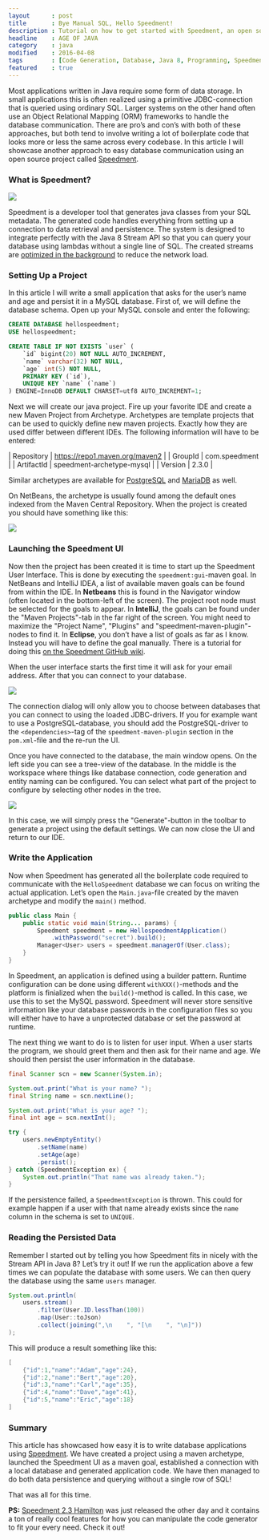 ```yaml
---
layout      : post
title       : Bye Manual SQL, Hello Speedment!
description : Tutorial on how to get started with Speedment, an open source framework for writing database applications in Java 8 without SQL.
headline    : AGE OF JAVA
category    : java
modified    : 2016-04-08
tags        : [Code Generation, Database, Java 8, Programming, Speedment, SQL, Stream, Tutorial, User Interface]
featured    : true
---
```


Most applications written in Java require some form of data storage. In small applications this is often realized using a primitive JDBC-connection that is queried using ordinary SQL. Larger systems on the other hand often use an Object Relational Mapping (ORM) frameworks to handle the database communication. There are pro’s and con’s with both of these approaches, but both tend to involve writing a lot of boilerplate code that looks more or less the same across every codebase. In this article I will showcase another approach to easy database communication using an open source project called [Speedment](https://github.com/speedment/speedment).

### What is Speedment?

![](https://1.bp.blogspot.com/-mE0IVu3Z7Dk/Vwg4lFJx4PI/AAAAAAAAEvw/x_aDWWzgknM6WA7AcPezNzi3lAYnenGpQ/s320/Hello-Speedment.png)

Speedment is a developer tool that generates java classes from your SQL metadata. The generated code handles everything from setting up a connection to data retrieval and persistence. The system is designed to integrate perfectly with the Java 8 Stream API so that you can query your database using lambdas without a single line of SQL. The created streams are [optimized in the background](https://dzone.com/articles/parsing-java-8-streams-into-sql) to reduce the network load.

### Setting Up a Project

In this article I will write a small application that asks for the user’s name and age and persist it in a MySQL database. First of, we will define the database schema. Open up your MySQL console and enter the following:

```sql
CREATE DATABASE hellospeedment;
USE hellospeedment;

CREATE TABLE IF NOT EXISTS `user` (
    `id` bigint(20) NOT NULL AUTO_INCREMENT,
    `name` varchar(32) NOT NULL,
    `age` int(5) NOT NULL,
    PRIMARY KEY (`id`),
    UNIQUE KEY `name` (`name`)
) ENGINE=InnoDB DEFAULT CHARSET=utf8 AUTO_INCREMENT=1;

```

Next we will create our java project. Fire up your favorite IDE and create a new Maven Project from Archetype. Archetypes are template projects that can be used to quickly define new maven projects. Exactly how they are used differ between different IDEs. The following information will have to be entered:

| Repository | https://repo1.maven.org/maven2 |
| GroupId    | com.speedment                  |
| ArtifactId | speedment-archetype-mysql      |
| Version    | 2.3.0                          |

Similar archetypes are available for [PostgreSQL](https://search.maven.org/#search%7Cga%7C1%7Ca%3A%22speedment-archetype-postgresql%22) and [MariaDB](https://search.maven.org/#search%7Cga%7C1%7Ca%3A%22speedment-archetype-mariadb%22) as well.

On NetBeans, the archetype is usually found among the default ones indexed from the Maven Central Repository. When the project is created you should have something like this:

![](https://lh4.googleusercontent.com/pWHS2Fmd-BC7Wp_YN0Y0ReC8gpmTeXMEoULGgTa-21B05jt0GLO5NSHREw6LBvilRn-YzFQQmA9xKgx6R4gzmFOLsFxsIBzA301wKNSF1Shl7rXAYp4pQ6rlyZMM5Reer-l8Z7B5)

### Launching the Speedment UI

Now then the project has been created it is time to start up the Speedment User Interface. This is done by executing the `speedment:gui`-maven goal. In NetBeans and IntelliJ IDEA, a list of available maven goals can be found from within the IDE. In **Netbeans** this is found in the Navigator window (often located in the bottom-left of the screen). The project root node must be selected for the goals to appear. In **IntelliJ**, the goals can be found under the "Maven Projects"-tab in the far right of the screen. You might need to maximize the "Project Name", "Plugins" and "speedment-maven-plugin"-nodes to find it. In **Eclipse**, you don’t have a list of goals as far as I know. Instead you will have to define the goal manually. There is a tutorial for doing this [on the Speedment GitHub wiki](https://github.com/speedment/speedment/wiki/Tutorial:-Creating-a-Speedment-Project-in-Eclipse).

When the user interface starts the first time it will ask for your email address. After that you can connect to your database.

![](https://lh3.googleusercontent.com/_VNpvOblX1KdSZW1vE3MFxi_eF3ZtNmwAl5UJincVjG1Mi2-ATTqllTmHIExNueRERlo9pI34757KoUGcP3rVxjgksx_XivianXaL5HUEdvype58sBwKZizh8asM6JNixdaC9EQS)

The connection dialog will only allow you to choose between databases that you can connect to using the loaded JDBC-drivers. If you for example want to use a PostgreSQL-database, you should add the PostgreSQL-driver to the `<dependencies>`-tag of the `speedment-maven-plugin` section in the `pom.xml`-file and the re-run the UI.

Once you have connected to the database, the main window opens. On the left side you can see a tree-view of the database. In the middle is the workspace where things like database connection, code generation and entity naming can be configured. You can select what part of the project to configure by selecting other nodes in the tree.

![](https://lh6.googleusercontent.com/gHrVqbQlEEPbz0pY1RJ-uJCTr1JBUGlBNTJKw5CqDTlZLHdsWGV0GGWxkBn5YyJTp0_VczbizPQXlJdMdeSlIwrLnttg31duqNMixJ8zV2ccdSd55V7wCGGPob-U6W13CTTCMAUu)

In this case, we will simply press the "Generate"-button in the toolbar to generate a project using the default settings. We can now close the UI and return to our IDE.

### Write the Application

Now when Speedment has generated all the boilerplate code required to communicate with the `HelloSpeedment` database we can focus on writing the actual application. Let’s open the `Main.java`-file created by the maven archetype and modify the `main()` method.

```java
public class Main {
    public static void main(String... params) {
        Speedment speedment = new HellospeedmentApplication()
            .withPassword("secret").build();
        Manager<User> users = speedment.managerOf(User.class);
    }
}
```

In Speedment, an application is defined using a builder pattern. Runtime configuration can be done using different `withXXX()`-methods and the platform is finialized when the `build()`-method is called. In this case, we use this to set the MySQL password. Speedment will never store sensitive information like your database passwords in the configuration files so you will either have to have a unprotected database or set the password at runtime.

The next thing we want to do is to listen for user input. When a user starts the program, we should greet them and then ask for their name and age. We should then persist the user information in the database.

```java
final Scanner scn = new Scanner(System.in);

System.out.print("What is your name? ");
final String name = scn.nextLine();

System.out.print("What is your age? ");
final int age = scn.nextInt();

try {
    users.newEmptyEntity()
        .setName(name)
        .setAge(age)
        .persist();
} catch (SpeedmentException ex) {
    System.out.println("That name was already taken.");
}
```

If the persistence failed, a `SpeedmentException` is thrown. This could for example happen if a user with that name already exists since the `name` column in the schema is set to `UNIQUE`.

### Reading the Persisted Data

Remember I started out by telling you how Speedment fits in nicely with the Stream API in Java 8? Let’s try it out! If we run the application above a few times we can populate the database with some users. We can then query the database using the same `users` manager.

```java
System.out.println(
    users.stream()
        .filter(User.ID.lessThan(100))
        .map(User::toJson)
        .collect(joining(",\n    ", "[\n    ", "\n]"))
);
```

This will produce a result something like this:

```java
[
    {"id":1,"name":"Adam","age":24},
    {"id":2,"name":"Bert","age":20},
    {"id":3,"name":"Carl","age":35},
    {"id":4,"name":"Dave","age":41},
    {"id":5,"name":"Eric","age":18}
]
```

### Summary

This article has showcased how easy it is to write database applications using [Speedment](https://github.com/speedment/speedment). We have created a project using a maven archetype, launched the Speedment UI as a maven goal, established a connection with a local database and generated application code. We have then managed to do both data persistence and querying without a single row of SQL!

That was all for this time.

**PS:** [Speedment 2.3 Hamilton](https://github.com/speedment/speedment/releases/tag/2.3.0) was just released the other day and it contains a ton of really cool features for how you can manipulate the code generator to fit your every need. Check it out!
